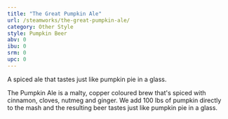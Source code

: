 ```yaml
---
title: "The Great Pumpkin Ale"
url: /steamworks/the-great-pumpkin-ale/
category: Other Style
style: Pumpkin Beer
abv: 0
ibu: 0
srm: 0
upc: 0
---
```

A spiced ale that tastes just like pumpkin pie in a glass.

The Pumpkin Ale is a malty, copper coloured brew that's spiced with cinnamon, cloves, nutmeg and ginger. We add 100 lbs of pumpkin directly to the mash and the resulting beer tastes just like pumpkin pie in a glass.
